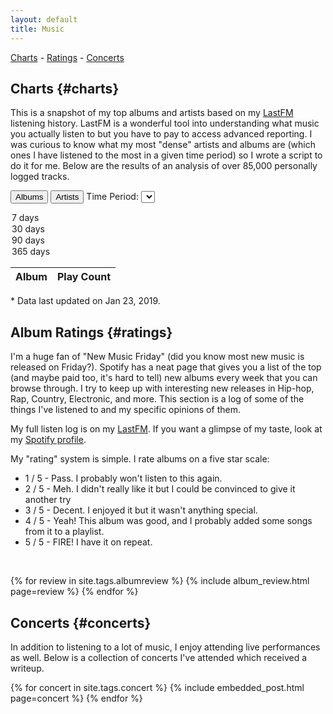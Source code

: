 ```yaml
---
layout: default
title: Music
---
```

<script type="text/javascript">
  document.addEventListener('DOMContentLoaded', function() {
    var data = {
      "Album": {
        "7": [{"item":"A State Of Trance Year Mix 2018 (Mixed by Armin van Buuren)","count":113},{"item":"ASTROWORLD","count":98},{"item":"TESTING","count":77},{"item":"DAMN.","count":77},{"item":"Still Striving","count":65},{"item":"A State Of Trance Episode 871","count":57},{"item":"Starboy","count":54},{"item":"The Turnpike Troubadours","count":52},{"item":"50 Number Ones","count":51},{"item":"Scorpion","count":50},{"item":"Die Lit","count":48}],
        "30": [{"item":"ASTROWORLD","count":191},{"item":"TESTING","count":125},{"item":"A State Of Trance Year Mix 2018 (Mixed by Armin van Buuren)","count":119},{"item":"DAMN.","count":105},{"item":"Still Striving","count":93},{"item":"The Turnpike Troubadours","count":86},{"item":"NOT ALL HEROES WEAR CAPES (Deluxe)","count":70},{"item":"Kamikaze","count":66},{"item":"Not All Heroes Wear Capes","count":61},{"item":"Trilogy","count":61},{"item":"Scorpion","count":60}],
        "90": [{"item":"ASTROWORLD","count":251},{"item":"TESTING","count":197},{"item":"DAMN.","count":162},{"item":"NOT ALL HEROES WEAR CAPES (Deluxe)","count":148},{"item":"Still Striving","count":129},{"item":"A State Of Trance Year Mix 2018 (Mixed by Armin van Buuren)","count":119},{"item":"Trilogy","count":99},{"item":"The Turnpike Troubadours","count":98},{"item":"Goodbye Normal Street","count":96},{"item":"Kamikaze","count":92},{"item":"Diamonds & Gasoline","count":87}],
        "365": [{"item":"ASTROWORLD","count":337},{"item":"Still Striving","count":303},{"item":"TESTING","count":288},{"item":"DAMN.","count":262},{"item":"The Turnpike Troubadours","count":196},{"item":"Goodbye Normal Street","count":169},{"item":"Diamonds & Gasoline","count":157},{"item":"Trilogy","count":155},{"item":"XXYYXX","count":150},{"item":"If You're Reading This It's Too Late","count":149},{"item":"NOT ALL HEROES WEAR CAPES (Deluxe)","count":148}],
      },
      "Artist": {
        "7": [{"item":"Travi$ Scott","count":114},{"item":"Kid Cudi","count":114},{"item":"Flume","count":95},{"item":"A$AP Rocky","count":90},{"item":"Jack Johnson","count":89},{"item":"Pat Green","count":82},{"item":"Drake","count":75},{"item":"Kendrick Lamar","count":68},{"item":"Arkasia","count":63},{"item":"Eminem","count":59},{"item":"Turnpike Troubadours","count":59}],
        "30": [{"item":"Metro Boomin","count":124},{"item":"A$AP Ferg","count":118},{"item":"The Weeknd","count":115},{"item":"Kid Cudi","count":114},{"item":"Travi$ Scott","count":102},{"item":"Pat Green","count":98},{"item":"Kendrick Lamar","count":97},{"item":"Flume","count":95},{"item":"Turnpike Troubadours","count":95},{"item":"Jack Johnson","count":93},{"item":"Drake","count":92}],
        "90": [{"item":"Drake","count":162},{"item":"Metro Boomin","count":158},{"item":"Randy Rogers Band","count":157},{"item":"The Weeknd","count":156},{"item":"A$AP Ferg","count":151},{"item":"Travi$ Scott","count":144},{"item":"Gucci Mane","count":140},{"item":"Pat Green","count":139},{"item":"Ryan Bingham","count":136},{"item":"Turnpike Troubadours","count":135},{"item":"Kendrick Lamar","count":132}],
        "365": [{"item":"Kendrick Lamar","count":474},{"item":"Turnpike Troubadours","count":371},{"item":"J. Cole","count":358},{"item":"Travi$ Scott","count":357},{"item":"The Weeknd","count":343},{"item":"Drake","count":337},{"item":"Pat Green","count":335},{"item":"ScHoolboy Q","count":334},{"item":"Kid Cudi","count":332},{"item":"A$AP Rocky","count":327},{"item":"Ryan Bingham","count":326}],
      }
    };

    var albumsOrArtists = "Album";
    var timePeriod = "90";
    var playCountTypeHeading = document.getElementById('play-count-type-heading');
    var playCountTable = document.getElementById('play-count-table-body');
    var albumButton = document.getElementById('play-count-type-album');
    var artistButton = document.getElementById('play-count-type-artist');
    var timePeriodSelect = document.getElementById('play-count-time-period-select');

    var createRow = function(itemName, count) {
      var row = document.createElement("tr");
      var col1 = document.createElement("td");
      var col2 = document.createElement("td");

      col1.innerText = itemName;
      col2.innerText = count;

      row.appendChild(col1);
      row.appendChild(col2);

      return row;
    };

    var refreshChartTable = function() {
      playCountTypeHeading.innerText = albumsOrArtists;

      while (playCountTable.firstChild) {
        playCountTable.removeChild(playCountTable.firstChild);
      }

      var selectedData = data[albumsOrArtists][timePeriod];
      selectedData.forEach(function(dataPiece) {
        playCountTable.appendChild(
          createRow(dataPiece["item"], dataPiece["count"]));
      });
    };

    albumButton.addEventListener('click', function() {
      albumsOrArtists = "Album";
      refreshChartTable();
    });
    artistButton.addEventListener('click', function() {
      albumsOrArtists = "Artist";
      refreshChartTable();
    });
    timePeriodSelect.addEventListener('change', function() {
      timePeriod = timePeriodSelect.options[timePeriodSelect.selectedIndex].value.toString();
      refreshChartTable(); 
    });

    refreshChartTable();
  });
</script>

<div class="text-center"><a href="#charts">Charts</a> - <a href="#ratings">Ratings</a> - <a href="#concerts">Concerts</a></div>

## Charts {#charts}

This is a snapshot of my top albums and artists based on my
[LastFM](https://www.last.fm/user/brentwalther) listening history. LastFM is a
wonderful tool into understanding what music you actually listen to but you have
to pay to access advanced reporting. I was curious to know what my most "dense"
artists and albums are (which ones I have listened to the most in a given time
period) so I wrote a script to do it for me. Below are the results of an
analysis of over 85,000 personally logged tracks.

<button id="play-count-type-album">Albums</button>
<button id="play-count-type-artist">Artists</button>
<label for="play-count-time-period-select">Time Period:</label>
<select id="play-count-time-period-select">
  <option value="7">7 days</option>
  <option value="30">30 days</option>
  <option value="90" selected="selected">90 days</option>
  <option value="365">365 days</option>
</select>

<table class="full-width">
  <thead>
    <tr>
      <th id="play-count-type-heading" class="full-width">Album</th>
      <th>Play Count</th>
    </tr>
  </thead>
  <tbody id="play-count-table-body" class="full-width">
  </tbody>
</table>
<p class="muted">* Data last updated on Jan 23, 2019.</p>

## Album Ratings {#ratings}

I'm a huge fan of "New Music Friday" (did you know most new music is released on
Friday?). Spotify has a neat page that gives you a list of the top (and maybe
paid too, it's hard to tell) new albums every week that you can browse through.
I try to keep up with interesting new releases in Hip-hop, Rap, Country,
Electronic, and more. This section is a log of some of the things I've listened
to and my specific opinions of them.

My full listen log is on my [LastFM](https://www.last.fm/user/brentwalther). If
you want a glimpse of my taste, look at my [Spotify profile](https://open.spotify.com/user/121624922).

My "rating" system is simple. I rate albums on a five star scale:

- 1 / 5 - Pass. I probably won't listen to this again.
- 2 / 5 - Meh. I didn't really like it but I could be convinced to give it another
  try
- 3 / 5 - Decent. I enjoyed it but it wasn't anything special.
- 4 / 5 - Yeah! This album was good, and I probably added some songs from it to a
  playlist.
- 5 / 5 - FIRE! I have it on repeat.

<br><!-- hack <br> to prevent the first review from being scooped up in the generated <li> above. I don't know why it does that. -->

{% for review in site.tags.albumreview %}
{% include album_review.html page=review %}
{% endfor %}

## Concerts {#concerts}

In addition to listening to a lot of music, I enjoy attending live performances
as well. Below is a collection of concerts I've attended which received a
writeup.

{% for concert in site.tags.concert %}
{% include embedded_post.html page=concert %}
{% endfor %}
